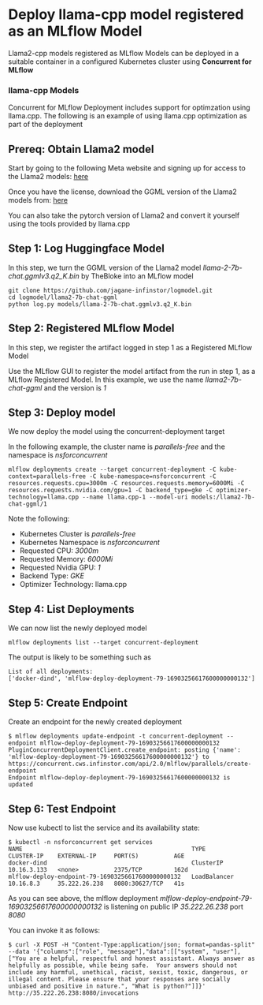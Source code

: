 # Deploy llama-cpp model registered as an MLflow Model

Llama2-cpp models registered as MLflow Models can be deployed in a suitable container in a configured Kubernetes cluster using **Concurrent for MLflow**

### llama-cpp Models
Concurrent for MLflow Deployment includes support for optimzation using llama.cpp. The following is an example of using llama.cpp optimization as part of the deployment

## Prereq: Obtain Llama2 model

Start by going to the following Meta website and signing up for access to the Llama2 models: [here](https://ai.meta.com/resources/models-and-libraries/llama-downloads/ "Apply for Free Llama2 License")

Once you have the license, download the GGML version of the Llama2 models from: [here](https://huggingface.co/TheBloke "Choose a Llama2 GGML model")

You can also take the pytorch version of Llama2 and convert it yourself using the tools provided by llama.cpp
## Step 1: Log Huggingface Model

In this step, we turn the GGML version of the Llama2 model *llama-2-7b-chat.ggmlv3.q2_K.bin* by TheBloke into an MLflow model

```
git clone https://github.com/jagane-infinstor/logmodel.git
cd logmodel/llama2-7b-chat-ggml
python log.py models/llama-2-7b-chat.ggmlv3.q2_K.bin

```

## Step 2: Registered MLflow Model
In this step, we register the artifact logged in step 1 as a Registered MLflow Model

Use the MLflow GUI to register the model artifact from the run in step 1, as a MLflow Registered Model. In this example, we use the name *llama2-7b-chat-ggml* and the version is *1*

## Step 3: Deploy model
We now deploy the model using the concurrent-deployment target

In the following example, the cluster name is *parallels-free* and the namespace is *nsforconcurrent*

```
mlflow deployments create --target concurrent-deployment -C kube-context=parallels-free -C kube-namespace=nsforconcurrent -C resources.requests.cpu=3000m -C resources.requests.memory=6000Mi -C resources.requests.nvidia.com/gpu=1 -C backend_type=gke -C optimizer-technology=llama.cpp --name llama.cpp-1 --model-uri models:/llama2-7b-chat-ggml/1
```

Note the following:

- Kubernetes Cluster is *parallels-free*
- Kubernetes Namespace is *nsforconcurrent*
- Requested CPU: *3000m*
- Requested Memory: *6000Mi*
- Requested Nvidia GPU: *1*
- Backend Type: *GKE*
- Optimizer Technology: llama.cpp

## Step 4: List Deployments
We can now list the newly deployed model

```
mlflow deployments list --target concurrent-deployment
```

The output is likely to be something such as
```
List of all deployments:
['docker-dind', 'mlflow-deploy-deployment-79-16903256617600000000132']
```

## Step 5: Create Endpoint
Create an endpoint for the newly created deployment
```
$ mlflow deployments update-endpoint -t concurrent-deployment --endpoint mlflow-deploy-deployment-79-16903256617600000000132
PluginConcurrentDeploymentClient.create_endpoint: posting {'name': 'mlflow-deploy-deployment-79-16903256617600000000132'} to https://concurrent.cws.infinstor.com/api/2.0/mlflow/parallels/create-endpoint
Endpoint mlflow-deploy-deployment-79-16903256617600000000132 is updated
```

## Step 6: Test Endpoint
Now use kubectl to list the service and its availability state:
```
$ kubectl -n nsforconcurrent get services
NAME                                                TYPE           CLUSTER-IP    EXTERNAL-IP     PORT(S)          AGE
docker-dind                                         ClusterIP      10.16.3.133   <none>          2375/TCP         162d
mlflow-deploy-endpoint-79-16903256617600000000132   LoadBalancer   10.16.8.3     35.222.26.238   8080:30627/TCP   41s
```
As you can see above, the mlflow deployment *mlflow-deploy-endpoint-79-16903256617600000000132* is listening on public IP *35.222.26.238* port *8080*

You can invoke it as follows:
```
$ curl -X POST -H "Content-Type:application/json; format=pandas-split" --data '{"columns":["role", "message"],"data":[["system", "user"], ["You are a helpful, respectful and honest assistant. Always answer as helpfully as possible, while being safe.  Your answers should not include any harmful, unethical, racist, sexist, toxic, dangerous, or illegal content. Please ensure that your responses are socially unbiased and positive in nature.", "What is python?"]]}' http://35.222.26.238:8080/invocations

```


